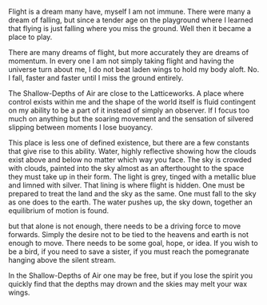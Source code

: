 Flight is a dream many have, myself I am not immune. There were many a dream of falling, but since a tender age on the playground where I learned that flying is just falling where you miss the ground. Well then it became a place to play.

There are many dreams of flight, but more accurately they are dreams of momentum. In every one I am not simply taking flight and having the universe turn about me, I do not beat laden wings to hold my body aloft. No. I fall, faster and faster until I miss the ground entirely. 

The Shallow-Depths of Air are close to the Latticeworks. A place where control exists within me and the shape of the world itself is fluid contingent on my ability to be a part of it instead of simply an observer. If I focus too much on anything but the soaring movement and the sensation of silvered slipping between moments I lose buoyancy.

This place is less one of defined existence, but there are a few constants that give rise to this ability. Water, highly reflective showing how the clouds exist above and below no matter which way you face. The sky is crowded with clouds, painted into the sky almost as an afterthought to the space they must take up in their form. The light is grey, tinged with a metallic blue and limned with silver. That lining is where flight is hidden. One must be prepared to treat the land and the sky as the same. One must fall to the sky as one does to the earth. The water pushes up, the sky down, together an equilibrium of motion is found. 

but that alone is not enough, there needs to be a driving force to move forwards. Simply the desire not to be tied to the heavens and earth is not enough to move. There needs to be some goal, hope, or idea. If you wish to be a bird, if you need to save a sister, if you must reach the pomegranate hanging above the silent stream. 

In the Shallow-Depths of Air one may be free, but if you lose the spirit you quickly find that the depths may drown and the skies may melt your wax wings.